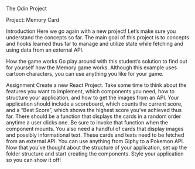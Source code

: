 The Odin Project

Project: Memory Card 

Introduction
Here we go again with a new project! Let’s make sure you understand the concepts so far. The main goal of this project is to concepts and hooks learned thus far to manage and utilize state while fetching and using data from an external API.

How the game works
Go play around with this student’s solution to find out for yourself how the Memory game works. Although this example uses cartoon characters, you can use anything you like for your game.

Assignment
Create a new React Project.
Take some time to think about the features you want to implement, which components you need, how to structure your application, and how to get the images from an API. Your application should include a scoreboard, which counts the current score, and a “Best Score”, which shows the highest score you’ve achieved thus far. There should be a function that displays the cards in a random order anytime a user clicks one. Be sure to invoke that function when the component mounts.
You also need a handful of cards that display images and possibly informational text. These cards and texts need to be fetched from an external API. You can use anything from Giphy to a Pokemon API.
Now that you’ve thought about the structure of your application, set up the folder structure and start creating the components.
Style your application so you can show it off!
